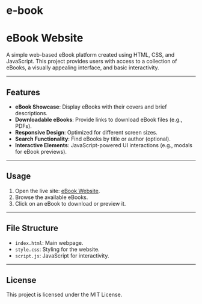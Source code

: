 # e-book
# eBook Website

A simple web-based eBook platform created using HTML, CSS, and JavaScript. This project provides users with access to a collection of eBooks, a visually appealing interface, and basic interactivity.

---

## Features
- **eBook Showcase**: Display eBooks with their covers and brief descriptions.
- **Downloadable eBooks**: Provide links to download eBook files (e.g., PDFs).
- **Responsive Design**: Optimized for different screen sizes.
- **Search Functionality**: Find eBooks by title or author (optional).
- **Interactive Elements**: JavaScript-powered UI interactions (e.g., modals for eBook previews).

---

## Usage
1. Open the live site: [eBook Website](https://<your-username>.github.io/ebook-website).
2. Browse the available eBooks.
3. Click on an eBook to download or preview it.

---

## File Structure
- `index.html`: Main webpage.
- `style.css`: Styling for the website.
- `script.js`: JavaScript for interactivity.


---

## License
This project is licensed under the MIT License.
